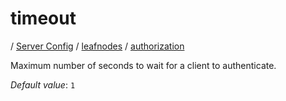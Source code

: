 # timeout

/ [Server Config](../../../README.md) / [leafnodes](../../README.md) / [authorization](../README.md) 

Maximum number of seconds to wait for a client to authenticate.

*Default value*: `1`
